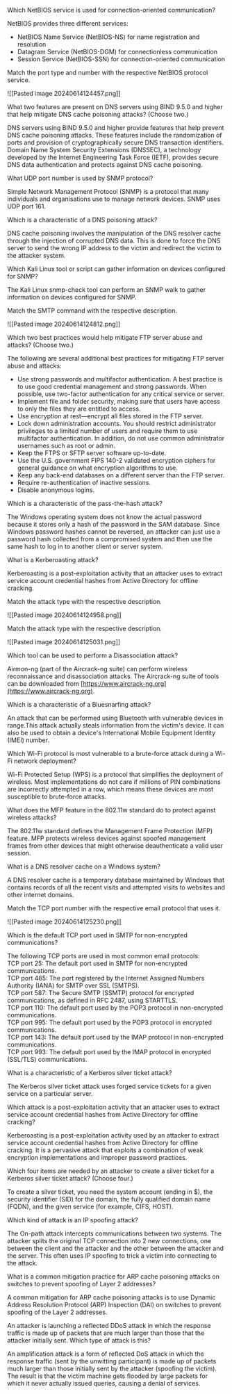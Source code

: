 Which NetBIOS service is used for connection-oriented communication?

NetBIOS provides three different services:  

- NetBIOS Name Service (NetBIOS-NS) for name registration and resolution
- Datagram Service (NetBIOS-DGM) for connectionless communication
- Session Service (NetBIOS-SSN) for connection-oriented communication

Match the port type and number with the respective NetBIOS protocol service.

![[Pasted image 20240614124457.png]]

What two features are present on DNS servers using BIND 9.5.0 and higher that help mitigate DNS cache poisoning attacks? (Choose two.)

DNS servers using BIND 9.5.0 and higher provide features that help prevent DNS cache poisoning attacks. These features include the randomization of ports and provision of cryptographically secure DNS transaction identifiers. Domain Name System Security Extensions (DNSSEC), a technology developed by the Internet Engineering Task Force (IETF), provides secure DNS data authentication and protects against DNS cache poisoning.

What UDP port number is used by SNMP protocol?

Simple Network Management Protocol (SNMP) is a protocol that many individuals and organisations use to manage network devices. SNMP uses UDP port 161.

Which is a characteristic of a DNS poisoning attack?

DNS cache poisoning involves the manipulation of the DNS resolver cache through the injection of corrupted DNS data. This is done to force the DNS server to send the wrong IP address to the victim and redirect the victim to the attacker system.

Which Kali Linux tool or script can gather information on devices configured for SNMP?

The Kali Linux snmp-check tool can perform an SNMP walk to gather information on devices configured for SNMP.

Match the SMTP command with the respective description.

![[Pasted image 20240614124812.png]]

Which two best practices would help mitigate FTP server abuse and attacks? (Choose two.)

The following are several additional best practices for mitigating FTP server abuse and attacks:

- Use strong passwords and multifactor authentication. A best practice is to use good credential management and strong passwords. When possible, use two-factor authentication for any critical service or server.
- Implement file and folder security, making sure that users have access to only the files they are entitled to access.
- Use encryption at rest—encrypt all files stored in the FTP server.
- Lock down administration accounts. You should restrict administrator privileges to a limited number of users and require them to use multifactor authentication. In addition, do not use common administrator usernames such as root or admin.
- Keep the FTPS or SFTP server software up-to-date.
- Use the U.S. government FIPS 140-2 validated encryption ciphers for general guidance on what encryption algorithms to use.
- Keep any back-end databases on a different server than the FTP server.
- Require re-authentication of inactive sessions.
- Disable anonymous logins.

Which is a characteristic of the pass-the-hash attack?

The Windows operating system does not know the actual password because it stores only a hash of the password in the SAM database. Since Windows password hashes cannot be reversed, an attacker can just use a password hash collected from a compromised system and then use the same hash to log in to another client or server system.

What is a Kerberoasting attack?

Kerberoasting is a post-exploitation activity that an attacker uses to extract service account credential hashes from Active Directory for offline cracking.

Match the attack type with the respective description.

![[Pasted image 20240614124958.png]]

Match the attack type with the respective description.

![[Pasted image 20240614125031.png]]

Which tool can be used to perform a Disassociation attack?

Airmon-ng (part of the Aircrack-ng suite) can perform wireless reconnaissance and disassociation attacks. The Aircrack-ng suite of tools can be downloaded from [https://www.aircrack-ng.org](https://www.aircrack-ng.org).

Which is a characteristic of a Bluesnarfing attack?

An attack that can be performed using Bluetooth with vulnerable devices in range.This attack actually steals information from the victim's device. It can also be used to obtain a device's International Mobile Equipment Identity (IMEI) number.

Which Wi-Fi protocol is most vulnerable to a brute-force attack during a Wi-Fi network deployment?

Wi-Fi Protected Setup (WPS) is a protocol that simplifies the deployment of wireless. Most implementations do not care if millions of PIN combinations are incorrectly attempted in a row, which means these devices are most susceptible to brute-force attacks.

What does the MFP feature in the 802.11w standard do to protect against wireless attacks?

The 802.11w standard defines the Management Frame Protection (MFP) feature. MFP protects wireless devices against spoofed management frames from other devices that might otherwise deauthenticate a valid user session.

What is a DNS resolver cache on a Windows system?

A DNS resolver cache is a temporary database maintained by Windows that contains records of all the recent visits and attempted visits to websites and other internet domains.

Match the TCP port number with the respective email protocol that uses it.

![[Pasted image 20240614125230.png]]

Which is the default TCP port used in SMTP for non-encrypted communications?

The following TCP ports are used in most common email protocols:  
TCP port 25: The default port used in SMTP for non-encrypted communications.  
TCP port 465: The port registered by the Internet Assigned Numbers Authority (IANA) for SMTP over SSL (SMTPS).  
TCP port 587: The Secure SMTP (SSMTP) protocol for encrypted communications, as defined in RFC 2487, using STARTTLS.  
TCP port 110: The default port used by the POP3 protocol in non-encrypted communications.  
TCP port 995: The default port used by the POP3 protocol in encrypted communications.  
TCP port 143: The default port used by the IMAP protocol in non-encrypted communications.  
TCP port 993: The default port used by the IMAP protocol in encrypted (SSL/TLS) communications.

What is a characteristic of a Kerberos silver ticket attack?

The Kerberos silver ticket attack uses forged service tickets for a given service on a particular server.

Which attack is a post-exploitation activity that an attacker uses to extract service account credential hashes from Active Directory for offline cracking?

Kerberoasting is a post-exploitation activity used by an attacker to extract service account credential hashes from Active Directory for offline cracking. It is a pervasive attack that exploits a combination of weak encryption implementations and improper password practices.

Which four items are needed by an attacker to create a silver ticket for a Kerberos silver ticket attack? (Choose four.)

To create a silver ticket, you need the system account (ending in $), the security identifier (SID) for the domain, the fully qualified domain name (FQDN), and the given service (for example, CIFS, HOST).

Which kind of attack is an IP spoofing attack?

The On-path attack intercepts communications between two systems. The attacker splits the original TCP connection into 2 new connections, one between the client and the attacker and the other between the attacker and the server. This often uses IP spoofing to trick a victim into connecting to the attack.

What is a common mitigation practice for ARP cache poisoning attacks on switches to prevent spoofing of Layer 2 addresses?

A common mitigation for ARP cache poisoning attacks is to use Dynamic Address Resolution Protocol (ARP) Inspection (DAI) on switches to prevent spoofing of the Layer 2 addresses.

An attacker is launching a reflected DDoS attack in which the response traffic is made up of packets that are much larger than those that the attacker initially sent. Which type of attack is this?

An amplification attack is a form of reflected DoS attack in which the response traffic (sent by the unwitting participant) is made up of packets much larger than those initially sent by the attacker (spoofing the victim). The result is that the victim machine gets flooded by large packets for which it never actually issued queries, causing a denial of services.




